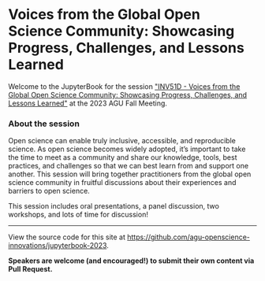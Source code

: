 # Voices from the Global Open Science Community: Showcasing Progress, Challenges, and Lessons Learned

Welcome to the JupyterBook for the session ["INV51D - Voices from the Global Open Science Community: Showcasing Progress, Challenges, and Lessons Learned"](https://agu.confex.com/agu/fm23/meetingapp.cgi/Person/65539) at the 2023 AGU Fall Meeting. 

### About the session

Open science can enable truly inclusive, accessible, and reproducible science. As open science becomes widely adopted, it’s important to take the time to meet as a community and share our knowledge, tools, best practices, and challenges so that we can best learn from and support one another. This session will bring together practitioners from the global open science community in fruitful discussions about their experiences and barriers to open science.

This session includes oral presentations, a panel discussion, two workshops, and lots of time for discussion! 

---

View the source code for this site at https://github.com/agu-openscience-innovations/jupyterbook-2023. 

**Speakers are welcome (and encouraged!) to submit their own content via Pull Request.**

```{tableofcontents}
```
